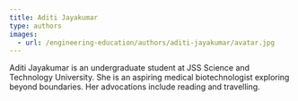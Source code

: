 ```yaml
---
title: Aditi Jayakumar
type: authors
images:
  - url: /engineering-education/authors/aditi-jayakumar/avatar.jpg 
---
```

Aditi Jayakumar is an undergraduate student at JSS Science and Technology University. She is an aspiring medical biotechnologist exploring beyond boundaries. Her advocations include reading and travelling. 

